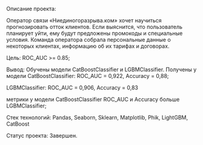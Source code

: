 

Описание проекта:

Оператор связи «Ниединогоразрыва.ком» хочет научиться прогнозировать отток клиентов. Если выяснится, что пользователь планирует уйти, ему будут предложены промокоды и специальные условия. Команда оператора собрала персональные данные о некоторых клиентах, информацию об их тарифах и договорах.

Цель: 
ROC_AUC >= 0.85;

Вывод: 
Обучены модели CatBoostClassifier и LGBMClassifier.
Получены  у модели 
CatBoostClassifier:
ROC_AUC = 0,922, Accuracy = 0,88;

LGBMClassifier:
ROC_AUC = 0,906, Accuracy = 0,83

метрики у модели CatBoostClassifier ROC_AUC и Accuracy больше LGBMClassifier;

Стек технологий: Pandas, Seaborn, Sklearn, Matplotlib, Phik, LightGBM, CatBoost

Статус проекта: Завершен. 


